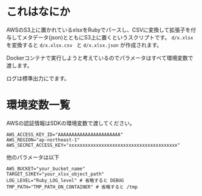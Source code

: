 # これはなにか

AWSのS3上に置かれているxlsxをRubyでパースし、CSVに変換して拡張子を付与してメタデータ(json)とともにS3上に置くというスクリプトです。
`d/x.xlsx` を変換すると `d/x.xlsx.csv ` と `d/x.xlsx.json` が作成されます。

Dockerコンテナで実行しようと考えているのでパラメータはすべて環境変数で渡します。

ログは標準出力にでます。

# 環境変数一覧

AWSの認証情報はSDKの環境変数で渡してください。

``` shell
AWS_ACCESS_KEY_ID="AAAAAAAAAAAAAAAAAAAAAAA"
AWS_REGION="ap-northeast-1"
AWS_SECRET_ACCESS_KEY="xxxxxxxxxxxxxxxxxxxxxxxxxxxxxxxxxxxxxxxx"
```

他のパラメータは以下

``` shell
AWS_BUCKET="your_bucket_name"
TARGET_S3KEY="your_xlsx_object_path"
LOG_LEVEL="Ruby_LOG_level" # 省略すると DEBUG
TMP_PATH="TMP_PATH_ON_CONTAINER" # 省略すると /tmp
```

